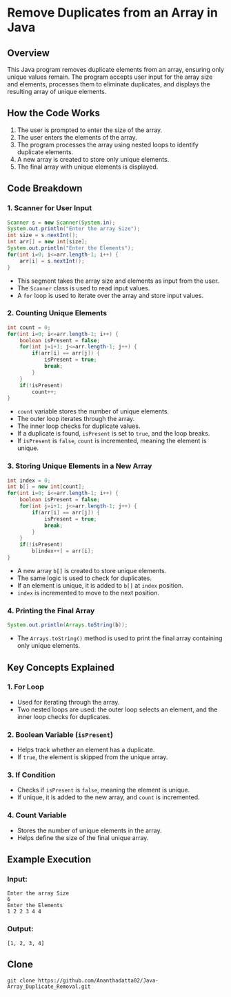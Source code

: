 



# Remove Duplicates from an Array in Java

## Overview
This Java program removes duplicate elements from an array, ensuring only unique values remain. The program accepts user input for the array size and elements, processes them to eliminate duplicates, and displays the resulting array of unique elements.

## How the Code Works
1. The user is prompted to enter the size of the array.
2. The user enters the elements of the array.
3. The program processes the array using nested loops to identify duplicate elements.
4. A new array is created to store only unique elements.
5. The final array with unique elements is displayed.

## Code Breakdown

### 1. Scanner for User Input
```java
Scanner s = new Scanner(System.in);
System.out.println("Enter the array Size");
int size = s.nextInt();
int arr[] = new int[size];
System.out.println("Enter the Elements");
for(int i=0; i<=arr.length-1; i++) {
    arr[i] = s.nextInt();
}
```
- This segment takes the array size and elements as input from the user.
- The `Scanner` class is used to read input values.
- A `for` loop is used to iterate over the array and store input values.

### 2. Counting Unique Elements
```java
int count = 0;
for(int i=0; i<=arr.length-1; i++) {
    boolean isPresent = false;
    for(int j=i+1; j<=arr.length-1; j++) {
        if(arr[i] == arr[j]) {
            isPresent = true;
            break;
        }
    }
    if(!isPresent)
        count++;
}
```
- `count` variable stores the number of unique elements.
- The outer loop iterates through the array.
- The inner loop checks for duplicate values.
- If a duplicate is found, `isPresent` is set to `true`, and the loop breaks.
- If `isPresent` is `false`, `count` is incremented, meaning the element is unique.

### 3. Storing Unique Elements in a New Array
```java
int index = 0;
int b[] = new int[count];
for(int i=0; i<=arr.length-1; i++) {
    boolean isPresent = false;
    for(int j=i+1; j<=arr.length-1; j++) {
        if(arr[i] == arr[j]) {
            isPresent = true;
            break;
        }
    }
    if(!isPresent)
        b[index++] = arr[i];
}
```
- A new array `b[]` is created to store unique elements.
- The same logic is used to check for duplicates.
- If an element is unique, it is added to `b[]` at `index` position.
- `index` is incremented to move to the next position.

### 4. Printing the Final Array
```java
System.out.println(Arrays.toString(b));
```
- The `Arrays.toString()` method is used to print the final array containing only unique elements.

## Key Concepts Explained

### 1. **For Loop**
- Used for iterating through the array.
- Two nested loops are used: the outer loop selects an element, and the inner loop checks for duplicates.

### 2. **Boolean Variable (`isPresent`)**
- Helps track whether an element has a duplicate.
- If `true`, the element is skipped from the unique array.

### 3. **If Condition**
- Checks if `isPresent` is `false`, meaning the element is unique.
- If unique, it is added to the new array, and `count` is incremented.

### 4. **Count Variable**
- Stores the number of unique elements in the array.
- Helps define the size of the final unique array.

## Example Execution
### Input:
```
Enter the array Size
6
Enter the Elements
1 2 2 3 4 4
```

### Output:
```
[1, 2, 3, 4]
```

## Clone
```
git clone https://github.com/Ananthadatta02/Java-Array_Duplicate_Removal.git
```
